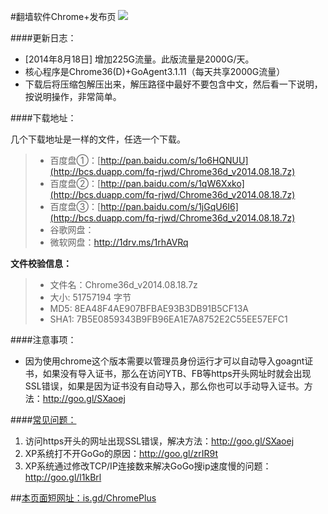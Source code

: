 #翻墙软件Chrome+发布页 ![](https://oq1gjg.bl3301.livefilestore.com/y2mlLXDCNxE4Puvrh_LvWZjKjFJWNvFh1qLCNBpKa_ykS9zlKUsqg2lImG3Tje3vbcsJt9TWo3BLvQP5Bs8xM_hLPpT3mvfZEcjo6e4sfZqSoM7F4Tr2GuZ2rOGGGzLdFgc/chrome48.ico?psid=1)

####更新日志：
* [2014年8月18日] 增加225G流量。此版流量是2000G/天。
* 核心程序是Chrome36(D)+GoAgent3.1.11（每天共享2000G流量）
* 下载后将压缩包解压出来，解压路径中最好不要包含中文，然后看一下说明，按说明操作，非常简单。

####下载地址：

几个下载地址是一样的文件，任选一个下载。
> * 百度盘①：[http://pan.baidu.com/s/1o6HQNUU](http://bcs.duapp.com/fq-rjwd/Chrome36d_v2014.08.18.7z)
> * 百度盘②：[http://pan.baidu.com/s/1qW6Xxko](http://bcs.duapp.com/fq-rjwd/Chrome36d_v2014.08.18.7z)
> * 百度盘③：[http://pan.baidu.com/s/1jGqU6I6](http://bcs.duapp.com/fq-rjwd/Chrome36d_v2014.08.18.7z)
> * 谷歌网盘：
> * 微软网盘：http://1drv.ms/1rhAVRq

**文件校验信息：**
> * 文件名：Chrome36d_v2014.08.18.7z
> * 大小: 51757194 字节
> * MD5: 8EA48F4AE907BFBAE93B3DB91B5CF13A
> * SHA1: 7B5E0859343B9FB96EA1E7A8752E2C55EE57EFC1

####注意事项：
* 因为使用chrome这个版本需要以管理员身份运行才可以自动导入goagnt证书，如果没有导入证书，那么在访问YTB、FB等https开头网址时就会出现SSL错误，如果是因为证书没有自动导入，那么你也可以手动导入证书。方法：http://goo.gl/SXaoej

####[常见问题：](https://github.com/comeforu2012/FQ_FAQ/wiki)

1. 访问https开头的网址出现SSL错误，解决方法：http://goo.gl/SXaoej
2. XP系统打不开GoGo的原因：http://goo.gl/zrIR9t
3. XP系统通过修改TCP/IP连接数来解决GoGo搜ip速度慢的问题：http://goo.gl/l1kBrl

##[本页面短网址：is.gd/ChromePlus](http://is.gd/ChromePlus)